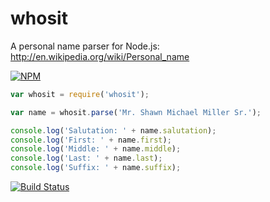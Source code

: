 whosit
======

A personal name parser for Node.js: http://en.wikipedia.org/wiki/Personal_name

[![NPM](https://nodei.co/npm/whosit.png)](https://nodei.co/npm/whosit/)

```js
var whosit = require('whosit');

var name = whosit.parse('Mr. Shawn Michael Miller Sr.');

console.log('Salutation: ' + name.salutation);
console.log('First: ' + name.first);
console.log('Middle: ' + name.middle);
console.log('Last: ' + name.last);
console.log('Suffix: ' + name.suffix);
```

[![Build Status](https://travis-ci.org/freshlogic/whosit.png?branch=master)](https://travis-ci.org/freshlogic/whosit)
